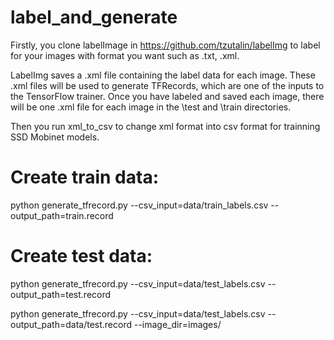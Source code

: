 # label_and_generate

Firstly, you clone labelImage in https://github.com/tzutalin/labelImg to label for your images with format you want such as .txt, .xml.

LabelImg saves a .xml file containing the label data for each image. These .xml files will be used to generate TFRecords, which are one of the inputs to the TensorFlow trainer. Once you have labeled and saved each image, there will be one .xml file for each image in the \test and \train directories.

Then you run xml_to_csv to change xml format into csv format for trainning SSD Mobinet models.

# Create train data:
 python generate_tfrecord.py --csv_input=data/train_labels.csv  --output_path=train.record

# Create test data:
  python generate_tfrecord.py --csv_input=data/test_labels.csv  --output_path=test.record

  python generate_tfrecord.py --csv_input=data/test_labels.csv  --output_path=data/test.record --image_dir=images/

